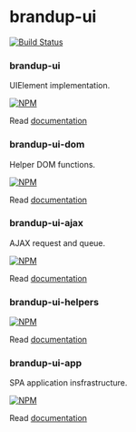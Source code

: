 # brandup-ui

[![Build Status](https://dev.azure.com/brandup/BrandUp%20Core/_apis/build/status%2FBrandUp%2Fbrandup-ui?branchName=master)]()

### brandup-ui

UIElement implementation.

[![NPM](https://img.shields.io/npm/v/brandup-ui.svg)](https://www.npmjs.com/package/brandup-ui)

Read [documentation](npm/brandup-ui/README.md)

### brandup-ui-dom

Helper DOM functions.

[![NPM](https://img.shields.io/npm/v/brandup-ui-dom.svg)](https://www.npmjs.com/package/brandup-ui-dom)

Read [documentation](npm/brandup-ui-dom/README.md)

### brandup-ui-ajax

AJAX request and queue.

[![NPM](https://img.shields.io/npm/v/brandup-ui-ajax.svg)](https://www.npmjs.com/package/brandup-ui-ajax)

Read [documentation](npm/brandup-ui-ajax/README.md)

### brandup-ui-helpers

[![NPM](https://img.shields.io/npm/v/brandup-ui-helpers.svg)](https://www.npmjs.com/package/brandup-ui-helpers)

Read [documentation](npm/brandup-ui-helpers/README.md)

### brandup-ui-app

SPA application insfrastructure.

[![NPM](https://img.shields.io/npm/v/brandup-ui-app.svg)](https://www.npmjs.com/package/brandup-ui-app)

Read [documentation](npm/brandup-ui-app/README.md)
